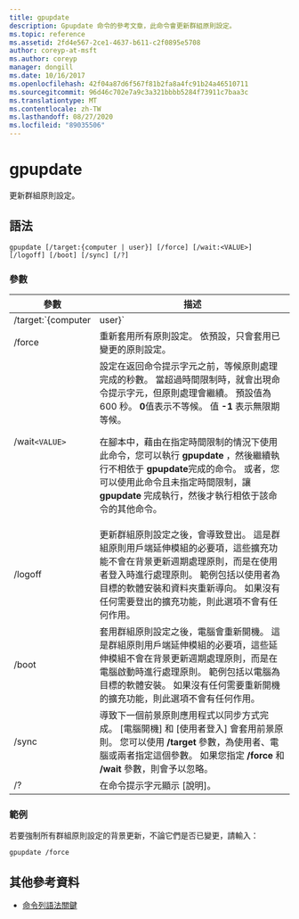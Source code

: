 ```yaml
---
title: gpupdate
description: Gpupdate 命令的參考文章，此命令會更新群組原則設定。
ms.topic: reference
ms.assetid: 2fd4e567-2ce1-4637-b611-c2f0895e5708
author: coreyp-at-msft
ms.author: coreyp
manager: dongill
ms.date: 10/16/2017
ms.openlocfilehash: 42f04a87d6f567f81b2fa8a4fc91b24a46510711
ms.sourcegitcommit: 96d46c702e7a9c3a321bbbb5284f73911c7baa3c
ms.translationtype: MT
ms.contentlocale: zh-TW
ms.lasthandoff: 08/27/2020
ms.locfileid: "89035506"
---
```

# <a name="gpupdate"></a>gpupdate

更新群組原則設定。

## <a name="syntax"></a>語法

```
gpupdate [/target:{computer | user}] [/force] [/wait:<VALUE>] [/logoff] [/boot] [/sync] [/?]
```

### <a name="parameters"></a>參數

| 參數 | 描述 |
| --------- |------------ |
| /target:`{computer|user}` | 指定只更新使用者或僅更新電腦原則設定。 依預設，會更新使用者和電腦原則設定。 |
| /force | 重新套用所有原則設定。 依預設，只會套用已變更的原則設定。 |
| /wait`<VALUE>` | 設定在返回命令提示字元之前，等候原則處理完成的秒數。 當超過時間限制時，就會出現命令提示字元，但原則處理會繼續。 預設值為 600 秒。 **0**值表示不等候。 值 **-1** 表示無限期等候。<p>在腳本中，藉由在指定時間限制的情況下使用此命令，您可以執行 **gpupdate** ，然後繼續執行不相依于 **gpupdate**完成的命令。 或者，您可以使用此命令且未指定時間限制，讓 **gpupdate** 完成執行，然後才執行相依于該命令的其他命令。 |
| /logoff | 更新群組原則設定之後，會導致登出。 這是群組原則用戶端延伸模組的必要項，這些擴充功能不會在背景更新週期處理原則，而是在使用者登入時進行處理原則。 範例包括以使用者為目標的軟體安裝和資料夾重新導向。 如果沒有任何需要登出的擴充功能，則此選項不會有任何作用。 |
| /boot | 套用群組原則設定之後，電腦會重新開機。 這是群組原則用戶端延伸模組的必要項，這些延伸模組不會在背景更新週期處理原則，而是在電腦啟動時進行處理原則。 範例包括以電腦為目標的軟體安裝。 如果沒有任何需要重新開機的擴充功能，則此選項不會有任何作用。 |
| /sync | 導致下一個前景原則應用程式以同步方式完成。 [電腦開機] 和 [使用者登入] 會套用前景原則。 您可以使用 **/target** 參數，為使用者、電腦或兩者指定這個參數。 如果您指定 **/force** 和 **/wait** 參數，則會予以忽略。 |
| /? | 在命令提示字元顯示 [說明]。 |

### <a name="examples"></a>範例

若要強制所有群組原則設定的背景更新，不論它們是否已變更，請輸入：

```
gpupdate /force
```

## <a name="additional-references"></a>其他參考資料

- [命令列語法關鍵](command-line-syntax-key.md)